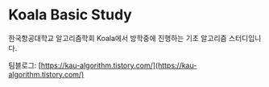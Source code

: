 # Koala Basic Study

한국항공대학교 알고리즘학회 Koala에서 방학중에 진행하는 기초 알고리즘 스터디입니다.

팀블로그: [https://kau-algorithm.tistory.com/](https://kau-algorithm.tistory.com/)
